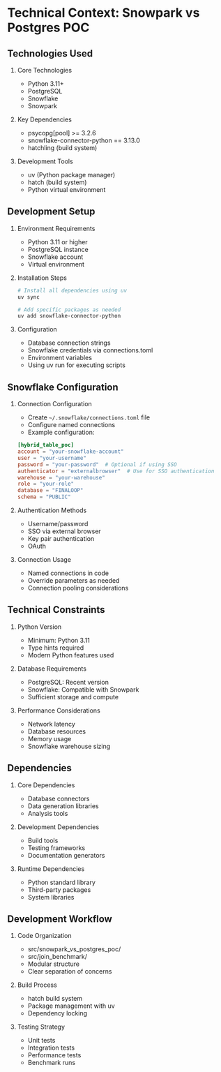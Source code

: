 # Technical Context: Snowpark vs Postgres POC

## Technologies Used
1. Core Technologies
   - Python 3.11+
   - PostgreSQL
   - Snowflake
   - Snowpark

2. Key Dependencies
   - psycopg[pool] >= 3.2.6
   - snowflake-connector-python == 3.13.0
   - hatchling (build system)

3. Development Tools
   - uv (Python package manager)
   - hatch (build system)
   - Python virtual environment

## Development Setup
1. Environment Requirements
   - Python 3.11 or higher
   - PostgreSQL instance
   - Snowflake account
   - Virtual environment

2. Installation Steps
   ```bash
   # Install all dependencies using uv
   uv sync
   
   # Add specific packages as needed
   uv add snowflake-connector-python
   ```

3. Configuration
   - Database connection strings
   - Snowflake credentials via connections.toml
   - Environment variables
   - Using uv run for executing scripts

## Snowflake Configuration
1. Connection Configuration
   - Create `~/.snowflake/connections.toml` file
   - Configure named connections
   - Example configuration:
   ```toml
   [hybrid_table_poc]
   account = "your-snowflake-account"
   user = "your-username"
   password = "your-password"  # Optional if using SSO
   authenticator = "externalbrowser"  # Use for SSO authentication
   warehouse = "your-warehouse" 
   role = "your-role"
   database = "FINALOOP"
   schema = "PUBLIC"
   ```

2. Authentication Methods
   - Username/password
   - SSO via external browser
   - Key pair authentication
   - OAuth

3. Connection Usage
   - Named connections in code
   - Override parameters as needed
   - Connection pooling considerations

## Technical Constraints
1. Python Version
   - Minimum: Python 3.11
   - Type hints required
   - Modern Python features used

2. Database Requirements
   - PostgreSQL: Recent version
   - Snowflake: Compatible with Snowpark
   - Sufficient storage and compute

3. Performance Considerations
   - Network latency
   - Database resources
   - Memory usage
   - Snowflake warehouse sizing

## Dependencies
1. Core Dependencies
   - Database connectors
   - Data generation libraries
   - Analysis tools

2. Development Dependencies
   - Build tools
   - Testing frameworks
   - Documentation generators

3. Runtime Dependencies
   - Python standard library
   - Third-party packages
   - System libraries

## Development Workflow
1. Code Organization
   - src/snowpark_vs_postgres_poc/
   - src/join_benchmark/
   - Modular structure
   - Clear separation of concerns

2. Build Process
   - hatch build system
   - Package management with uv
   - Dependency locking

3. Testing Strategy
   - Unit tests
   - Integration tests
   - Performance tests
   - Benchmark runs 